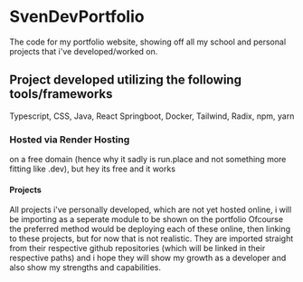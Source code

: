 # SvenDevPortfolio
The code for my portfolio website, showing off all my school and personal projects that i've developed/worked on.


## Project developed utilizing the following tools/frameworks
Typescript, CSS, Java, React
Springboot, Docker, Tailwind, Radix, 
npm, yarn

### Hosted via Render Hosting
on a free domain (hence why it sadly is run.place and not something more fitting like .dev), but hey its free and it works

#### Projects
All projects i've personally developed, which are not yet hosted online, i will be importing as a seperate module to be shown on the portfolio
Ofcourse the preferred method would be deploying each of these online, then linking to these projects, but for now that is not realistic.
They are imported straight from their respective github repositories (which will be linked in their respective paths) and i hope they will show my growth as a developer
and also show my strengths and capabilities.